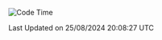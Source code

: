 <!--START_SECTION:waka-->
![Code Time](http://img.shields.io/badge/Code%20Time-4%2C290%20hrs%2045%20mins-blue)


 Last Updated on 25/08/2024 20:08:27 UTC
<!--END_SECTION:waka-->
